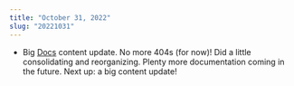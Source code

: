 ```yaml
---
title: "October 31, 2022"
slug: "20221031"
---
```


- Big [Docs](/docs) content update. No more 404s (for now)! Did a little consolidating and reorganizing. Plenty more documentation coming in the future. Next up: a big content update!